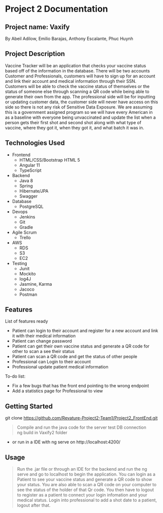 # Project 2 Documentation

## Project name: Vaxify

By Abeil Adilow, Emilio Barajas, Anthony Escalante, Phuc Huynh 

## Project Description

   Vaccine Tracker will be an application that checks your vaccine status based off of the information in the database. There will be two accounts Customer and Professionals, customers will have to sign up for an account and link their account and medical information through their SSN. Customers will be able to check the vaccine status of themselves or the status of someone else through scanning a QR code while being able to generate their own from the app. The professional side will be for inputting or updating customer data, the customer side will never have access on this side so there is not any risk of Sensitive Data Exposure. We are assuming this is a government assigned program so we will have every American in as a baseline with everyone being unvaccinated and update the list when a person gets their first shot and second shot along with what type of vaccine, where they got it, when they got it, and what batch it was in. 

## Technologies Used

* Frontend 
   - HTML/CSS/Bootstrap HTML 5
   - Angular 11
   - TypeScript
* Backend
   - Java 8
   - Spring 
   - Hibernate/JPA
   - Swagger
* Database 
   - PostgreSQL
* Devops
   - Jenkins 
   - Git
   - Gradle
* Agile Scrum
   - Trello
* AWS
   - RDS
   - S3
   - EC2
* Testing
   - Junit 
   - Mockito
   - log4J
   - Jasmine, Karma
   - Jacoco
   - Postman

## Features

List of features ready
* Patient can login to their account and register for a new account and link it with their medical information
* Patient can change password 
* Patient can get their own vaccine status and generate a QR code for other to scan a see their status
* Patient can scan a QR code and get the status of other people
* Professional can Login to their account
* Professional update patient medical information

To-do list:
* Fix a few bugs that has the front end pointing to the wrong endpoint
* Add a statistics page for Professional to view

## Getting Started
   
git clone https://github.com/Revature-Project2-Team1/Project2_FrontEnd.git

> Compile and run the java code for the server test DB connection  
> ng build in Vaxify2 folder
- or run in a IDE with ng serve on http://localhost:4200/


## Usage

> Run the .jar file or through an IDE for the backend and run the ng serve and go to localhost to begin the application. You can login as a Patient to see your vaccine status and generate a QR code to show your status. You are also able to scan a QR code on your computer to see the status of the holder of that Qr code. You then have to logout to register as a patient to connect your login infomation and your medical status. Login into professional to add a shot date to a patient, logout after that.
